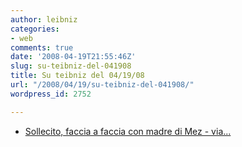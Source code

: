 ```yaml
---
author: leibniz
categories:
- web
comments: true
date: '2008-04-19T21:55:46Z'
slug: su-teibniz-del-041908
title: Su teibniz del 04/19/08
url: "/2008/04/19/su-teibniz-del-041908/"
wordpress_id: 2752

---
```

* [Sollecito, faccia a faccia con madre di Mez - via...](https://feeds.feedburner.com/~r/teibniz/~3/273737459/32269818)


